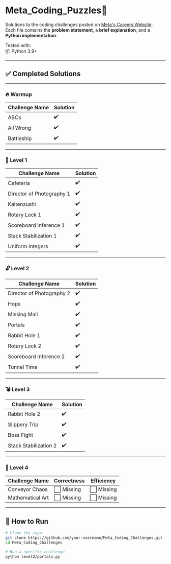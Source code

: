 # Meta_Coding_Puzzles🚀

Solutions to the coding challenges posted on [Meta's Careers Website](https://www.metacareers.com/profile/codingchallenges).  
Each file contains the **problem statement**, a **brief explanation**, and a **Python implementation**.

Tested with:  
📦 Python 3.9+

---

## ✅ Completed Solutions

---

### 🔥 Warmup

| Challenge Name | Solution |
|----------------|----------|
| ABCs           | ✔️       |
| All Wrong      | ✔️       |
| Battleship     | ✔️       |

---

### 🧩 Level 1

| Challenge Name              | Solution |
|----------------------------|----------|
| Cafeteria                  | ✔️       |
| Director of Photography 1  | ✔️       |
| Kaitenzushi                | ✔️       |
| Rotary Lock 1              | ✔️       |
| Scoreboard Inference 1     | ✔️       |
| Stack Stabilization 1      | ✔️       |
| Uniform Integers           | ✔️       |

---

### 🔓 Level 2

| Challenge Name              | Solution |
|----------------------------|----------|
| Director of Photography 2  | ✔️       |
| Hops                       | ✔️       |
| Missing Mail               | ✔️       |
| Portals                    | ✔️       |
| Rabbit Hole 1              | ✔️       |
| Rotary Lock 2              | ✔️       |
| Scoreboard Inference 2     | ✔️       |
| Tunnel Time                | ✔️       |

---

### 💣 Level 3

| Challenge Name        | Solution |
|----------------------|----------|
| Rabbit Hole 2        | ✔️       |
| Slippery Trip        | ✔️       |
| Boss Fight           | ✔️       |
| Stack Stabilization 2| ✔️       |

---

### 🧠 Level 4

| Challenge Name           | Correctness | Efficiency |
|--------------------------|-------------|------------|
| Conveyor Chaos           | ⬜️ Missing  | ⬜️ Missing |
| Mathematical Art         | ⬜️ Missing  | ⬜️ Missing |


---

## 🧪 How to Run

```bash
# Clone the repo
git clone https://github.com/your-username/Meta_Coding_Challenges.git
cd Meta_Coding_Challenges

# Run a specific challenge
python level2/portals.py
